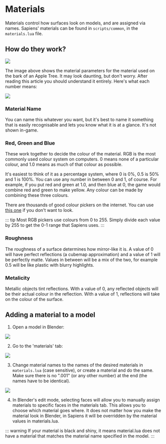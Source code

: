 # Materials

Materials control how surfaces look on models, and are assigned via names. Sapiens' materials can be found in `scripts/common`, in the `materials.lua` file.

## How do they work?

![](/images/materials/material_parameters.png)

The image above shows the material parameters for the material used on the bark of an Apple Tree. It may look daunting, but don't worry. After reading this article you should understand it entirely. Here's what each number means:

![](/images/materials/material_parameters_explained.png)

### Material Name
You can name this whatever you want, but it's best to name it something that is easily recognisable and lets you know what it is at a glance. It's not shown in-game.

### Red, Green and Blue
These work together to decide the colour of the material. RGB is the most commonly used colour system on computers. 0 means none of a particular colour, and 1.0 means as much of that colour as possible.

It's easiest to think of it as a percentage system, where 0 is 0%, 0.5 is 50% and 1 is 100%. You can use any number in between 0 and 1, of course. For example, if you put red and green at 1.0, and then blue at 0, the game would combine red and green to make yellow. Any colour can be made by combining these three colours.

There are thousands of good colour pickers on the internet. You can use [this one](https://rgbcolorpicker.com/0-1) if you don't want to look.

::: tip
Most RGB pickers use colours from 0 to 255. Simply divide each value by 255 to get the 0-1 range that Sapiens uses. 
:::

### Roughness
The roughness of a surface determines how mirror-like it is. A value of 0 will have perfect reflections (a cubemap approximation) and a value of 1 will be perfectly matte. Values in between will be a mix of the two, for example 0.5 will be like plastic with blurry highlights.

### Metalicity
Metallic objects tint reflections. With a value of 0, any reflected objects will be their actual colour in the reflection. With a value of 1, reflections will take on the colour of the surface.

## Adding a material to a model

1. Open a model in Blender:

![](/images/materials/alpaca_in_blender.png)

2. Go to the 'materials' tab:

![](/images/materials/materials_tab.png)

3. Change material names to the names of the desired materials in `materials.lua` (case sensitive), or create a material and do the same. Make sure there is no ".001" (or any other number) at the end (the names have to be identical).

![](/images/materials/material_names.png)

4. In Blender's edit mode, selecting faces will allow you to manually assign materials to specific faces in the materials tab. This allows you to choose which material goes where. It does not matter how you make the material look in Blender, in Sapiens it will be overridden by the material values in materials.lua.

::: warning
If your material is black and shiny, it means material.lua does not have a material that matches the material name specified in the model.
:::
